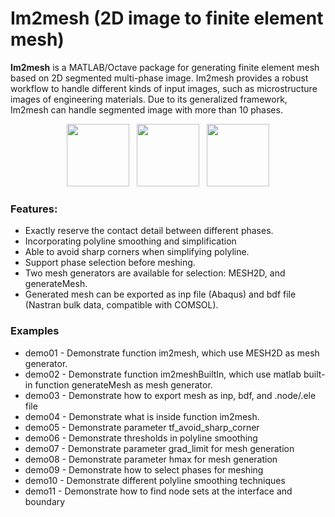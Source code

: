 # Im2mesh (2D image to finite element mesh)



**Im2mesh** is a MATLAB/Octave package for generating finite element mesh based on 2D segmented multi-phase image. Im2mesh provides a robust workflow to handle different kinds of input images, such as microstructure images of engineering materials. Due to its generalized framework, Im2mesh can handle segmented image with more than 10 phases. 



<p align="center">
  <img src = "https://github.com/mjx888/im2mesh/blob/main/example_kumamon.png" height="100"> &nbsp
  <img src = "https://github.com/mjx888/im2mesh/blob/main/example_shape.png" height="100"> &nbsp
  <img src = "https://github.com/mjx888/im2mesh/blob/main/example_concrete.png" height="100"> 
</p>


### Features:

- Exactly reserve the contact detail between different phases.
- Incorporating polyline smoothing and simplification
- Able to avoid sharp corners when simplifying polyline.
- Support phase selection before meshing.
- Two mesh generators are available for selection: MESH2D, and generateMesh.
- Generated mesh can be exported as inp file (Abaqus) and bdf file (Nastran bulk data, compatible with COMSOL).

### Examples

- demo01 - Demonstrate function im2mesh, which use MESH2D as mesh generator.
- demo02 - Demonstrate function im2meshBuiltIn, which use matlab built-in function generateMesh as mesh generator.
- demo03 - Demonstrate how to export mesh as inp, bdf, and .node/.ele file
- demo04 - Demonstrate what is inside function im2mesh.
- demo05 - Demonstrate parameter tf_avoid_sharp_corner
- demo06 - Demonstrate thresholds in polyline smoothing
- demo07 - Demonstrate parameter grad_limit for mesh generation
- demo08 - Demonstrate parameter hmax for mesh generation
- demo09 - Demonstrate how to select phases for meshing
- demo10 - Demonstrate different polyline smoothing techniques
- demo11 - Demonstrate how to find node sets at the interface and boundary